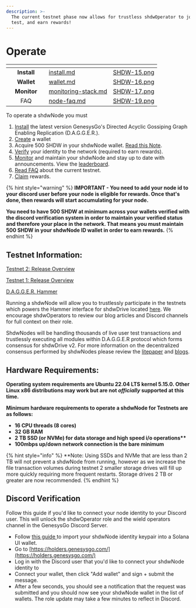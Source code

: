 ```yaml
---
description: >-
  The current testnet phase now allows for trustless shdwOperator to join, help
  test, and earn rewards!
---
```


# Operate

<table data-view="cards"><thead><tr><th></th><th align="center"></th><th align="center"></th><th data-hidden data-card-target data-type="content-ref"></th><th data-hidden data-card-cover data-type="files"></th></tr></thead><tbody><tr><td></td><td align="center"><strong>Install</strong></td><td align="center"></td><td><a href="install.md">install.md</a></td><td><a href="../.gitbook/assets/SHDW-15.png">SHDW-15.png</a></td></tr><tr><td></td><td align="center"><strong>Wallet</strong></td><td align="center"></td><td><a href="wallet.md">wallet.md</a></td><td><a href="../.gitbook/assets/SHDW-16.png">SHDW-16.png</a></td></tr><tr><td></td><td align="center"><strong>Monitor</strong></td><td align="center"></td><td><a href="monitoring-stack.md">monitoring-stack.md</a></td><td><a href="../.gitbook/assets/SHDW-17.png">SHDW-17.png</a></td></tr><tr><td></td><td align="center">FAQ</td><td align="center"></td><td><a href="node-faq.md">node-faq.md</a></td><td><a href="../.gitbook/assets/SHDW-19.png">SHDW-19.png</a></td></tr></tbody></table>

To operate a shdwNode you must

1. [Install](install.md) the latest version GenesysGo's Directed Acyclic Gossiping Graph Enabling Replication (D.A.G.G.E.R.).
2. [Create](wallet.md) a wallet
3. Acquire 500 SHDW in your shdwNode wallet. [Read this Note](node-faq.md#q-how-are-earnings-paid-out-and-how-do-i-claim-my-shdwoperator-earnings).&#x20;
4. [Verify](./#discord-verification) your identity to the network (required to earn rewards).
5. [Monitor](monitoring-stack.md) and maintain your shdwNode and stay up to date with announcements. View the [leaderboard](https://testnet.shdwdrive.com/uptime-leaderboard).&#x20;
6. [Read FAQ](node-faq.md#testnet-2) about the current testnet.
7. [Claim](https://testnet.shdwdrive.com/operator-rewards) rewards.

{% hint style="warning" %}
**IMPORTANT - You need to add your node id to your discord user before your node is eligible for rewards. Once that's done, then rewards will start accumulating for your node.**

**You need to have 500 SHDW at minimum across your wallets verified with the discord verification system in order to maintain your verified status and therefore your place in the network. That means you must maintain 500 SHDW in your shdwNode ID wallet in order to earn rewards.**&#x20;
{% endhint %}

## Testnet Information:

[Testnet 2: Release Overview](https://www.shdwdrive.com/blog/shdwdrive-v2-incentivized-testnet)

[Testnet 1: Release Overview](https://www.shdwdrive.com/blog/dagger-testnet-release)

[D.A.G.G.E.R. Hammer](https://dagger-hammer.shdwdrive.com/)

Running a shdwNode will allow you to trustlessly participate in the testnets which powers the Hammer interface for shdwDrive located [here](https://dagger-hammer.shdwdrive.com/). We encourage shdwOperators to review our blog articles and Discord channels for full context on their role.

ShdwNodes will be handling thousands of live user test transactions and trustlessly executing all modules within D.A.G.G.E.R protocol which forms consensus for shdwDrive v2. For more information on the decentralized consensus performed by shdwNodes please review the [litepaper](https://github.com/GenesysGo/dagger-litepaper/blob/main/DAGGER-Litepaper.pdf) and [blogs](https://www.shdwdrive.com/blog).

## Hardware Requirements:

**Operating system requirements are Ubuntu 22.04 LTS kernel 5.15.0. Other Linux x86 distributions may work but are not **_**officially**_** supported at this time.**

**Minimum hardware requirements to operate a shdwNode for Testnets are as follows:**

* **16 CPU threads (8 cores)**
* **32 GB RAM**
* **2 TB SSD (or NVMe) for data storage and high speed i/o operations\*\***
* **100mbps up/down network connection is the bare minimum**

{% hint style="info" %}
\*\*Note: Using SSDs and NVMe that are less than 2 TB will not prevent a shdwNode from running, however as we increase the file transaction volumes during testnet 2 smaller storage drives will fill up more quickly requiring more frequent restarts. Storage drives 2 TB or greater are now recommended.&#x20;
{% endhint %}

## Discord Verification

Follow this guide if you'd like to connect your node identity to your Discord user. This will unlock the shdwOperator role and the wield operators channel in the GenesysGo Discord Server.

* Follow [this guide ](wallet.md#importing-usdshdw-accounts-into-solana-wallets)to import your shdwNode identity keypair into a Solana UI wallet.
* Go to [https://holders.genesysgo.com/](https://holders.genesysgo.com/)
* Log in with the Discord user that you'd like to connect your shdwNode identity to
* Connect your wallet, then click "Add wallet" and sign + submit the message.
* After a few seconds, you should see a notification that the request was submitted and you should now see your shdwNode wallet in the list of wallets. The role update may take a few minutes to reflect in Discord.
